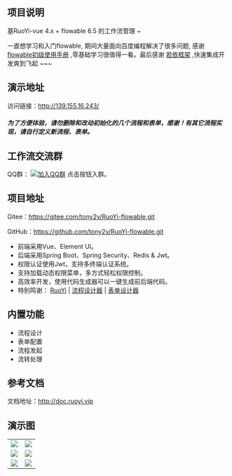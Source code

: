 ## 项目说明

基RuoYi-vue 4.x + flowable 6.5 的工作流管理 ~

一直想学习和入门flowable, 期间大量面向百度编程解决了很多问题, 感谢 [flowable初级使用手册](https://www.shangmayuan.com/a/538a0b230dbe4798b273305b.html)
,零基础学习很值得一看。最后感谢 [若依框架](https://gitee.com/y_project/RuoYi-Vue) ,快速集成开发爽到飞起 ~~~


## 演示地址

访问链接：http://139.155.16.243/

##### 为了方便体验，请勿删除和改动初始化的几个流程和表单，感谢！有其它流程实现，请自行定义新流程、表单。

## 工作流交流群

QQ群： [![加入QQ群](https://img.shields.io/badge/782924350-blue.svg)](https://jq.qq.com/?_wv=1027&k=2zE87c2G) 点击按钮入群。
## 项目地址
Gitee：https://gitee.com/tony2y/RuoYi-flowable.git

GitHub：https://github.com/tony2y/RuoYi-flowable.git

* 前端采用Vue、Element UI。
* 后端采用Spring Boot、Spring Security、Redis & Jwt。
* 权限认证使用Jwt，支持多终端认证系统。
* 支持加载动态权限菜单，多方式轻松权限控制。
* 高效率开发，使用代码生成器可以一键生成前后端代码。
* 特别鸣谢：
 [RuoYi](https://gitee.com/y_project/RuoYi-Vue) |
 [流程设计器](https://github.com/GoldSubmarine/workflow-bpmn-modeler) |
 [表单设计器](https://github.com/JakHuang/form-generator) 
 
## 内置功能
* 流程设计
* 表单配置
* 流程发起
* 流转处理
## 参考文档

文档地址：http://doc.ruoyi.vip

## 演示图

<table>
    <tr>
        <td><img src="https://images.gitee.com/uploads/images/2021/0407/212557_dfb07bda_2042292.png"/></td>
        <td><img src="https://images.gitee.com/uploads/images/2021/0407/212707_fc51e817_2042292.png"/></td>
    </tr>
    <tr>
        <td><img src="https://images.gitee.com/uploads/images/2021/0407/212814_72afbcdc_2042292.png"/></td>
        <td><img src="https://images.gitee.com/uploads/images/2021/0407/212924_eb53cb0f_2042292.png"/></td>
    </tr>  
    <tr>
        <td><img src="https://images.gitee.com/uploads/images/2021/0708/113619_496e5f03_2042292.png"/></td>
        <td><img src="https://images.gitee.com/uploads/images/2021/0407/213126_462c4290_2042292.png"/></td>
    </tr>
</table>


